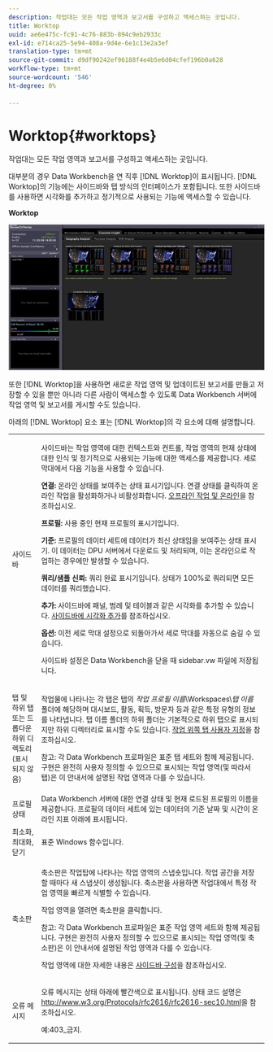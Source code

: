 ```yaml
---
description: 작업대는 모든 작업 영역과 보고서를 구성하고 액세스하는 곳입니다.
title: Worktop
uuid: ae6e475c-fc91-4c76-883b-894c9eb2933c
exl-id: e714ca25-5e94-408a-9d4e-6e1c13e2a3ef
translation-type: tm+mt
source-git-commit: d9df90242ef96188f4e4b5e6d04cfef196b0a628
workflow-type: tm+mt
source-wordcount: '546'
ht-degree: 0%

---
```


# Worktop{#worktops}

작업대는 모든 작업 영역과 보고서를 구성하고 액세스하는 곳입니다.

대부분의 경우 Data Workbench을 연 직후 [!DNL Worktop]이 표시됩니다. [!DNL Worktop]의 기능에는 사이드바와 탭 방식의 인터페이스가 포함됩니다. 또한 사이드바를 사용하면 시각화를 추가하고 정기적으로 사용되는 기능에 액세스할 수 있습니다.

**Worktop**

![](assets/client-wktp.png)

또한 [!DNL Worktop]을 사용하면 새로운 작업 영역 및 업데이트된 보고서를 만들고 저장할 수 있을 뿐만 아니라 다른 사람이 액세스할 수 있도록 Data Workbench 서버에 작업 영역 및 보고서를 게시할 수도 있습니다.

아래의 [!DNL Worktop] 요소 표는 [!DNL Worktop]의 각 요소에 대해 설명합니다.

<table id="table_CB1DBB7DE8E2450A8C57601531BBD689"> 
 <tbody> 
  <tr> 
   <td colname="col1"> 사이드바 </td> 
   <td colname="col2"> <p>사이드바는 작업 영역에 대한 컨텍스트와 컨트롤, 작업 영역의 현재 상태에 대한 인식 및 정기적으로 사용되는 기능에 대한 액세스를 제공합니다. 세로 막대에서 다음 기능을 사용할 수 있습니다. </p> <p> <b>연결:</b> 온라인 상태를 보여주는 상태 표시기입니다. 연결 상태를 클릭하여 <span class="wintitle"> 온라인 작업</span>을 활성화하거나 비활성화합니다. <a href="../../home/c-get-started/c-off-on.md#concept-cef8758ede044b18b3558376c5eb9f54"> 오프라인 작업 및 온라인</a>을 참조하십시오. </p> <p> <b>프로필:</b> 사용 중인 현재 프로필의 표시기입니다. </p> <p> <b>기준: </b>프로필의 데이터 세트에 데이터가 최신 상태임을 보여주는 상태 표시기. 이 데이터는 DPU 서버에서 다운로드 및 처리되며, 이는 온라인으로 작업하는 경우에만 발생할 수 있습니다. </p> <p> <b>쿼리/샘플 신뢰:</b> 쿼리 완료 표시기입니다. 상태가 100%로 쿼리되면 모든 데이터를 쿼리했습니다. </p> <p> <b>추가:</b> 사이드바에 패널, 범례 및 테이블과 같은 시각화를 추가할 수 있습니다. <a href="../../home/c-get-started/c-config-sidebar.md#section-666f70a405db4f8d8eaffa567ffcac06"> 사이드바에 시각화 추가</a>를 참조하십시오. </p> <p> <b>옵션:</b> 이전 세로 막대 설정으로 되돌아가서 세로 막대를 자동으로 숨길 수 있습니다. </p> <p>사이드바 설정은 Data Workbench을 닫을 때 <span class="filepath"> sidebar.vw</span> 파일에 저장됩니다. </p> </td> 
  </tr> 
  <tr> 
   <td colname="col1"> <p>탭 및 하위 탭 또는 드롭다운 하위 디렉토리(표시되지 않음) </p> </td> 
   <td colname="col2"> <p><span class="wintitle"> 작업물</span>에 나타나는 각 탭은 탭의 <i>작업 프로필 이름</i>\Workspaces\<i>탭 이름</i> 폴더에 해당하며 대시보드, 활동, 획득, 방문자 등과 같은 특정 유형의 정보를 나타냅니다. 탭 이름 폴더의 하위 폴더는 기본적으로 하위 탭으로 표시되지만 하위 디렉터리로 표시할 수도 있습니다. <a href="../../home/c-get-started/c-intf-anlys-ftrs/c-cstm-wktp-tabs/c-cstm-wktp-tabs.md#concept-0f1e6061b03949199326dc6df71a52bc"> 작업 위쪽 탭 사용자 지정</a>을 참조하십시오. </p> <p> <p>참고: 각 Data Workbench 프로파일은 표준 탭 세트와 함께 제공됩니다. 구현은 완전히 사용자 정의할 수 있으므로 표시되는 작업 영역(및 따라서 탭)은 이 안내서에 설명된 작업 영역과 다를 수 있습니다. </p> </p> </td> 
  </tr> 
  <tr> 
   <td colname="col1"> 프로필 상태 </td> 
   <td colname="col2"> Data Workbench 서버에 대한 연결 상태 및 현재 로드된 프로필의 이름을 제공합니다. 프로필의 데이터 세트에 있는 데이터의 기준 날짜 및 시간이 온라인 지표 아래에 표시됩니다. </td> 
  </tr> 
  <tr> 
   <td colname="col1"> 최소화, 최대화, 닫기 </td> 
   <td colname="col2"> 표준 Windows 함수입니다. </td> 
  </tr> 
  <tr> 
   <td colname="col1"> 축소판 </td> 
   <td colname="col2"> <p>축소판은 <span class="wintitle"> 작업탑</span>에 나타나는 작업 영역의 스냅숏입니다. 작업 공간을 저장할 때마다 새 스냅샷이 생성됩니다. 축소판을 사용하면 <span class="wintitle"> 작업대</span>에서 특정 작업 영역을 빠르게 식별할 수 있습니다. </p> <p>작업 영역을 열려면 축소판을 클릭합니다. </p> <p> <p>참고: 각 Data Workbench 프로파일은 표준 작업 영역 세트와 함께 제공됩니다. 구현은 완전히 사용자 정의할 수 있으므로 표시되는 작업 영역(및 축소판)은 이 안내서에 설명된 작업 영역과 다를 수 있습니다. </p> </p> <p>작업 영역에 대한 자세한 내용은 <a href="../../home/c-get-started/c-config-sidebar.md#concept-41db771b302e43018e5a9daa40b397e6"> 사이드바 구성</a>을 참조하십시오. </p> </td> 
  </tr> 
  <tr> 
   <td colname="col1"> 오류 메시지 </td> 
   <td colname="col2"> <p>오류 메시지는 상태 아래에 빨간색으로 표시됩니다. 상태 코드 설명은 <a href="http://www.w3.org/Protocols/rfc2616/rfc2616-sec10.html" format="http" scope="external"> http://www.w3.org/Protocols/rfc2616/rfc2616-sec10.html</a>을 참조하십시오. </p> <p>예:403_금지. </p> </td> 
  </tr> 
 </tbody> 
</table>
